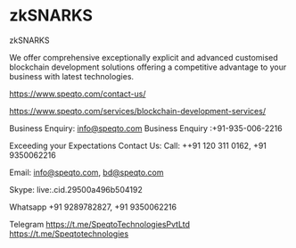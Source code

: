# zkSNARKS
zkSNARKS

We offer comprehensive exceptionally explicit and advanced customised blockchain development solutions offering a competitive advantage to your business with latest technologies.

https://www.speqto.com/contact-us/

https://www.speqto.com/services/blockchain-development-services/

Business Enquiry: info@speqto.com Business Enquiry :+91-935-006-2216

Exceeding your Expectations Contact Us: Call: ++91 120 311 0162, +91 9350062216 

Email: info@speqto.com, bd@speqto.com 

Skype: live:.cid.29500a496b504192 

Whatsapp +91 9289782827, +91 9350062216 

Telegram https://t.me/SpeqtoTechnologiesPvtLtd https://t.me/Speqtotechnologies
